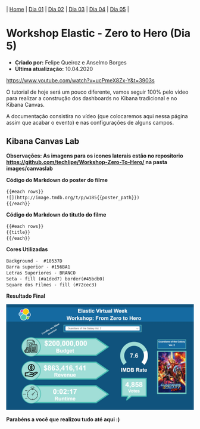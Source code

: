 | [Home](https://techlipe.github.io/Workshop-Zero-To-Hero) | [Dia 01](https://techlipe.github.io/Workshop-Zero-To-Hero/dia01-configuracoes) | [Dia 02](https://techlipe.github.io/Workshop-Zero-To-Hero/dia02-observabilidade) | [Dia 03](https://techlipe.github.io/Workshop-Zero-To-Hero/dia03-elasticsearch) | [Dia 04](https://techlipe.github.io/Workshop-Zero-To-Hero/dia04-logstash) | [Dia 05](https://techlipe.github.io/Workshop-Zero-To-Hero/dia05-kibana) | 

# Workshop Elastic - Zero to Hero (Dia 5)
* **Criado por:** Felipe Queiroz e Anselmo Borges <br>
* **Última atualização:** 10.04.2020

https://www.youtube.com/watch?v=ucPmeX8Zx-Y&t=3903s


[](images/dia01-instalacaoeambiente/Slide1.jpg)

O tutorial de hoje será um pouco diferente, vamos seguir 100% pelo vídeo para realizar a construção dos dashboards no Kibana tradicional e no Kibana Canvas.

A documentação consistira no vídeo (que colocaremos aqui nessa página assim que acabar o evento) e nas configurações de alguns campos.

## Kibana Canvas Lab

**Observações: As imagens para os icones laterais estão no repositorio https://github.com/techlipe/Workshop-Zero-To-Hero/ na pasta images/canvaslab**

**Código do Markdown do poster do filme**

```
{{#each rows}}
![](http://image.tmdb.org/t/p/w185{{poster_path}})
{{/each}}
```

**Código do Markdown do titutlo do filme**

```
{{#each rows}}
{{title}}
{{/each}}
```

**Cores Utilizadas**

```
Background -  #10537D
Barra superior - #156BA1
Letras Superiores - BRANCO
Seta - fill (#a1ded7) border(#45bdb0)
Square dos Filmes - fill (#72cec3)
```

**Resultado Final** 

![](images/dia05-kibana/canvas_resultado_final.JPG)

**Parabéns a você que realizou tudo até aqui :)**
